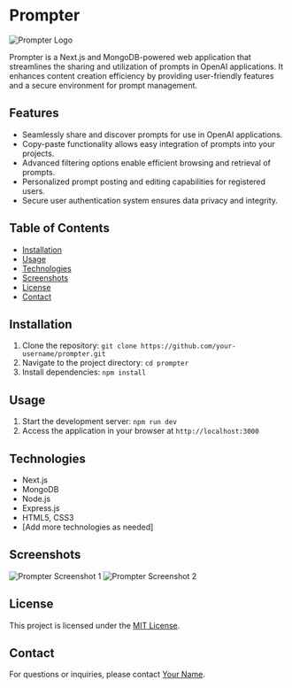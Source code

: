 # Prompter

![Prompter Logo](/path/to/logo.png)

Prompter is a Next.js and MongoDB-powered web application that streamlines the sharing and utilization of prompts in OpenAI applications. It enhances content creation efficiency by providing user-friendly features and a secure environment for prompt management.

## Features

- Seamlessly share and discover prompts for use in OpenAI applications.
- Copy-paste functionality allows easy integration of prompts into your projects.
- Advanced filtering options enable efficient browsing and retrieval of prompts.
- Personalized prompt posting and editing capabilities for registered users.
- Secure user authentication system ensures data privacy and integrity.

## Table of Contents

- [Installation](#installation)
- [Usage](#usage)
- [Technologies](#technologies)
- [Screenshots](#screenshots)
- [License](#license)
- [Contact](#contact)

## Installation

1. Clone the repository: `git clone https://github.com/your-username/prompter.git`
2. Navigate to the project directory: `cd prompter`
3. Install dependencies: `npm install`

## Usage

1. Start the development server: `npm run dev`
2. Access the application in your browser at `http://localhost:3000`

## Technologies

- Next.js
- MongoDB
- Node.js
- Express.js
- HTML5, CSS3
- [Add more technologies as needed]

## Screenshots

![Prompter Screenshot 1](/path/to/screenshot1.png)
![Prompter Screenshot 2](/path/to/screenshot2.png)

## License

This project is licensed under the [MIT License](LICENSE).

## Contact

For questions or inquiries, please contact [Your Name](mailto:your.email@example.com).

